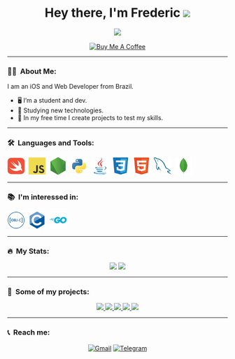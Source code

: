 <h1 align="center">Hey there, I'm Frederic <img src="https://media.giphy.com/media/hvRJCLFzcasrR4ia7z/giphy.gif" width="40"></h1>

<p align="center">
  <img src="https://github.com/FredericXS/FredericXS/assets/100254007/275f1b45-06f5-479a-b28d-93ab3c9af627" width="500" />
</p>

<p align="center">
  <a href="https://www.buymeacoffee.com/xsfrederic" target="_blank"><img src="https://cdn.buymeacoffee.com/buttons/default-orange.png" alt="Buy Me A Coffee" height="41" width="174"></a>
</p>

---

### :man_technologist: &nbsp;About Me: 
I am an iOS and Web Developer from Brazil.

- 🖥️ I’m a student and dev.
- 📖 Studying new technologies.
- 🔭 In my free time I create projects to test my skills.

---

### 🛠 &nbsp;Languages and Tools:

<p>
  <img src="https://github.com/devicons/devicon/blob/master/icons/swift/swift-original.svg" title="Swift" alt="Swift" width="40" height="40"/>&nbsp;
  <img src="https://github.com/devicons/devicon/blob/master/icons/javascript/javascript-original.svg" title="JavaScript" alt="JavaScript" width="40" height="40"/>&nbsp;
  <img src="https://github.com/devicons/devicon/blob/master/icons/nodejs/nodejs-original.svg" title="NodeJs" alt="NodeJs" width="40" height="40"/>&nbsp;
  <img src="https://github.com/devicons/devicon/blob/master/icons/python/python-original.svg" title="Python" alt="Python" width="40" height="40"/>&nbsp;
  <img src="https://github.com/devicons/devicon/blob/master/icons/java/java-original.svg" title="Java" alt="Java " width="40" height="40"/>&nbsp;
  <img src="https://github.com/devicons/devicon/blob/master/icons/css3/css3-original.svg"  title="CSS3" alt="CSS" width="40" height="40"/>&nbsp;
  <img src="https://github.com/devicons/devicon/blob/master/icons/html5/html5-original.svg" title="HTML5" alt="HTML" width="40" height="40"/>&nbsp;
  <img src="https://github.com/devicons/devicon/blob/master/icons/mysql/mysql-original.svg" title="MySQL"  alt="MySQL" width="40" height="40"/>&nbsp;
  <img src="https://github.com/devicons/devicon/blob/master/icons/mongodb/mongodb-original.svg" title="MongoDB" alt="MongoDB" width="40" height="40"/>&nbsp;
</p>

---

### 📚 &nbsp;I'm interessed in:
<p>
  <img src="https://github.com/devicons/devicon/blob/master/icons/objectivec/objectivec-plain.svg" title="Objective-C" alt="Objective-C" width="40" height="40"/>&nbsp;
  <img src="https://github.com/devicons/devicon/blob/master/icons/c/c-original.svg" title="C" alt="C" width="40" height="40"/>&nbsp;
  <img src="https://github.com/devicons/devicon/blob/master/icons/go/go-original-wordmark.svg" title="Go" alt="Go" width="40" height="40"/>&nbsp;
</p>

---

### 🔥 &nbsp;My Stats:
<div align="center">
  <img height="180em" src="https://github-readme-stats.vercel.app/api?username=FredericXS&show_icons=true&theme=tokyonight"/>
  <img height="180em" src="https://github-readme-stats.vercel.app/api/top-langs/?username=FredericXS&layout=compact&theme=tokyonight"/>
</div>

---

### 🚀 &nbsp;Some of my projects:
<div align="center">
  <a href="https://github.com/FredericXS/PokedexApp">
    <img height=100 src="https://github-readme-stats.vercel.app/api/pin/?username=FredericXS&repo=PokedexApp&theme=gotham"/>
  </a>
  <a href="https://github.com/FredericXS/PyGame">
    <img height=100 src="https://github-readme-stats.vercel.app/api/pin/?username=FredericXS&repo=PyGame&theme=gotham"/>
  </a>
  <a href="https://github.com/FredericXS/TicTacToe">
    <img height=100 src="https://github-readme-stats.vercel.app/api/pin/?username=FredericXS&repo=TicTacToe&theme=gotham"/>
  </a>
  <a href="https://github.com/FredericXS/IPABuilderTool">
    <img height=100 src="https://github-readme-stats.vercel.app/api/pin/?username=FredericXS&repo=IPABuilderTool&theme=gotham"/>
  </a>
  <a href="https://github.com/FredericXS/TikTok-Downloader">
    <img height=100 src="https://github-readme-stats.vercel.app/api/pin/?username=FredericXS&repo=TikTok-Downloader&theme=gotham"/>
  </a>
</div>

---

### 📞 &nbsp;Reach me:
<div align="center">
  <a href="https://xsfrederic" target="_blank"><img align="center"
     src="https://img.shields.io/badge/twitter-%231DA1F2.svg?style=for-the-badge&logo=Twitter&logoColor=white"
     alt="Gmail" height="30"/></a>
  <a href="https://t.me/aafffxs" target="_blank"><img align="center"
     src="https://img.shields.io/badge/telegram-blue.svg?style=for-the-badge&logo=telegram&logoColor=white"
     alt="Telegram" height="30"/></a>
</div>
